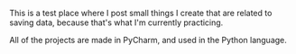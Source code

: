 This is a test place where I post small things I create that are related to saving data, because that's what I'm currently practicing.

All of the projects are made in PyCharm, and used in the Python language.
